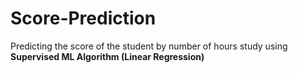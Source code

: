 # Score-Prediction

Predicting the score of the student by number of hours study using **Supervised ML Algorithm (Linear Regression)**
